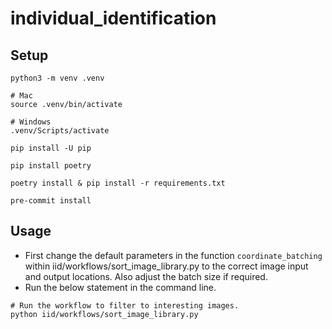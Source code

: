 # individual_identification

## Setup

```
python3 -m venv .venv

# Mac
source .venv/bin/activate

# Windows
.venv/Scripts/activate

pip install -U pip

pip install poetry

poetry install & pip install -r requirements.txt

pre-commit install
```

## Usage

- First change the default parameters in the function `coordinate_batching` within iid/workflows/sort_image_library.py to the correct image input and output locations. Also adjust the batch size if required.
- Run the below statement in the command line.

```
# Run the workflow to filter to interesting images.
python iid/workflows/sort_image_library.py
```
